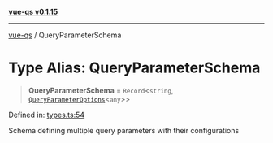 [**vue-qs v0.1.15**](../README.md)

***

[vue-qs](../README.md) / QueryParameterSchema

# Type Alias: QueryParameterSchema

> **QueryParameterSchema** = `Record`\<`string`, [`QueryParameterOptions`](QueryParameterOptions.md)\<`any`\>\>

Defined in: [types.ts:54](https://github.com/iamsomraj/vue-qs/blob/a3913bb25b71fcd11c340c11649682158fe4657a/src/types.ts#L54)

Schema defining multiple query parameters with their configurations
